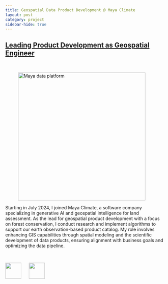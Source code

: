 ```yaml
---
title: Geospatial Data Product Development @ Maya Climate
layout: post
category: project
sidebar-hide: true
---
```


## [Leading Product Development as Geospatial Engineer](https://www.maya-climate.com/)


<br>

<figure>
	<img src="{{ 'assets/images/maya.jpg' | relative_url }}" alt="Maya data platform"  width="400" />
</figure>

Starting in July 2024, I joined Maya Climate, a software company specializing in generative AI and geospatial intelligence for land assessment. As the lead for geospatial product development with a focus on forest conservation, I conduct research and implement algorithms to support our earth observation-based product catalog. My role involves enhancing GIS capabilities through spatial modeling and the scientific development of data products, ensuring alignment with business goals and optimizing the data pipeline.


<br>

<p float="left">
  <img src="https://raw.githubusercontent.com/FortAwesome/Font-Awesome/6.x/svgs/brands/github.svg" width="50" height="50">
  &nbsp;&nbsp;&nbsp;&nbsp;
  <img src="https://raw.githubusercontent.com/FortAwesome/Font-Awesome/6.x/svgs/brands/python.svg" width="50" height="50">
</p>
